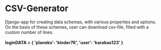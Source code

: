 # CSV-Generator
Django-app for creating data schemas, with various properties and options. On the basis of these schemes, user can download csv-file, filled with a custom number of lines.
<br /><br /><b>loginDATA = {
             'planeks': 'kinder76',
             'user': 'karabas123'
            }

